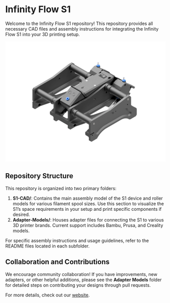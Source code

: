 # Infinity Flow S1

Welcome to the Infinity Flow S1 repository! This repository provides all necessary CAD files and assembly instructions for integrating the Infinity Flow S1 into your 3D printing setup.

<img src="./images/S1_Rendering.png" alt="Logo" width="1000">

## Repository Structure

This repository is organized into two primary folders:

1. **S1-CAD/**: Contains the main assembly model of the S1 device and roller models for various filament spool sizes. Use this section to visualize the S1’s space requirements in your setup and print specific components if desired.
2. **Adapter-Models/**: Houses adapter files for connecting the S1 to various 3D printer brands. Current support includes Bambu, Prusa, and Creality models.

For specific assembly instructions and usage guidelines, refer to the README files located in each subfolder.

## Collaboration and Contributions

We encourage community collaboration! If you have improvements, new adapters, or other helpful additions, please see the **Adapter Models** folder for detailed steps on contributing your designs through pull requests.

For more details, check out our [website](https://infinityflow3d.com/).

